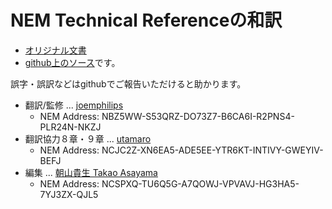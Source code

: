 # NEM Technical Referenceの和訳

* [オリジナル文書](https://www.nem.io/NEM_techRef.pdf)
* [github上のソース](https://github.com/NEMJPManual/NEM_Technical_reference_JA)です。

誤字・誤訳などはgithubでご報告いただけると助かります。

* 翻訳/監修 ... [joemphilips](http://joemphilips.com)
  * NEM Address: NBZ5WW-S53QRZ-DO73Z7-B6CA6I-R2PNS4-PLR24N-NKZJ
* 翻訳協力８章・９章 ... [utamaro](https://github.com/utamaro)
  * NEM Address: NCJC2Z-XN6EA5-ADE5EE-YTR6KT-INTIVY-GWEYIV-BEFJ
* 編集 ... [朝山貴生 Takao Asayama](http://twitter.com/takaoasayama)
  * NEM Address: NCSPXQ-TU6Q5G-A7QOWJ-VPVAVJ-HG3HA5-7YJ3ZX-QJL5



